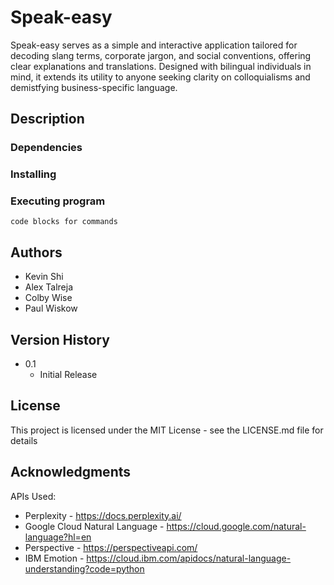 # Speak-easy

Speak-easy serves as a simple and interactive application tailored for decoding slang terms, corporate jargon, and social conventions, offering clear explanations and translations. Designed with bilingual individuals in mind, it extends its utility to anyone seeking clarity on colloquialisms and demistfying business-specific language.

## Description

### Dependencies

### Installing

### Executing program
```
code blocks for commands
```
## Authors

* Kevin Shi
* Alex Talreja
* Colby Wise
* Paul Wiskow

## Version History

* 0.1
    * Initial Release

## License

This project is licensed under the MIT License - see the LICENSE.md file for details

## Acknowledgments

APIs Used:
* Perplexity - https://docs.perplexity.ai/
* Google Cloud Natural Language - https://cloud.google.com/natural-language?hl=en
* Perspective - https://perspectiveapi.com/
* IBM Emotion - https://cloud.ibm.com/apidocs/natural-language-understanding?code=python
